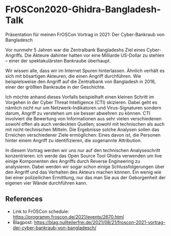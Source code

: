 # FrOSCon2020-Ghidra-Bangladesh-Talk
Präsentation für meinen FrOSCon Vortrag in 2021: Der Cyber-Bankraub von Bangladesch

Vor nunmehr 5 Jahren war die Zentralbank Bangladeshs Ziel eines Cyber-Angriffs. Die Akteure dahinter
hatten vor eine Milliarde US-Dollar zu stehlen – einer der spektakulärsten Bankraube überhaupt.

Wir wissen alle, dass wir im Internet Spuren hinterlassen. Ähnlich verhält es sich mit bösartigen
Akteuren, die einen Angriff durchführen. Wie beispielsweise den Angriff auf die Zentralbank von
Bangladesh in 2016, einer der größten Bankraube in der Geschichte.

Ich möchte anhand dieses Vorfalls beispielhaft einen kleinen Schritt im Vorgehen in der Cyber Threat
Intelligence (CTI) skizieren. Dabei geht es nämlich nicht nur um Netzwerk-Indikatoren und
Virus-Signaturen sondern darum, Angriff zu verstehen um sie besser abwehren zu können. CTI
involviert die Bewertung von Informationen aus sehr vielen verschiedenen sowohl offen als auch
verdeckten Quellen; sowohl mit technischen als auch mit nicht-technischen Mitteln. Die Ergebnisse
solche Analysen sollen das Erreichen verschiedener Ziele ermöglichen: Eines davon ist, die Personen
hinter einem Angriff zu identifizieren, die sogenannte Attribution.

In diesem Vortrag werden wir uns nur auf den technischen Analyseschritt konzentrieren: ich werde das
Open Source Tool Ghidra verwenden um live einige Komponenten des Angriffs durch Reverse Engineering
zu analysieren. Dabei werden wir sogar schon einige Schlussfolgerungen über den Angriff und das
Verhalten des Akteurs machen können. Ein wenig wie bei einer polizeilichen Ermittlung, nur das man
Sie aus der Geborgenheit der eigenen vier Wände durchführen kann.

## References
* Link to FrOSCon schedule: https://programm.froscon.de/2021/events/2670.html
* Blagpost: https://blag.nullteilerfrei.de/2021/08/21/froscon-2021-vortrag-der-cyber-bankraub-von-bangladesch/
